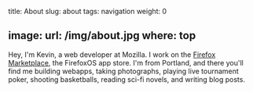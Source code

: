 title: About
slug: about
tags: navigation
weight: 0

image:
    url: /img/about.jpg
    where: top
---

Hey, I'm Kevin, a web developer at Mozilla. I work on the [Firefox
Marketplace](https://marketplace.firefox.com), the FirefoxOS app store. I'm
from Portland, and there you'll find me building webapps, taking photographs,
playing live tournament poker, shooting basketballs, reading sci-fi novels, and
writing blog posts.
